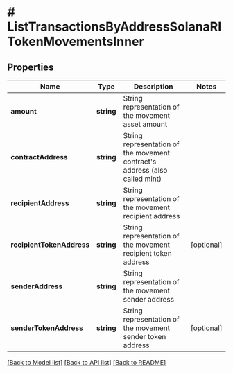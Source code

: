 # # ListTransactionsByAddressSolanaRITokenMovementsInner

## Properties

Name | Type | Description | Notes
------------ | ------------- | ------------- | -------------
**amount** | **string** | String representation of the movement asset amount |
**contractAddress** | **string** | String representation of the movement contract&#39;s address (also called mint) |
**recipientAddress** | **string** | String representation of the movement recipient address |
**recipientTokenAddress** | **string** | String representation of the movement recipient token address | [optional]
**senderAddress** | **string** | String representation of the movement sender address |
**senderTokenAddress** | **string** | String representation of the movement sender token address | [optional]

[[Back to Model list]](../../README.md#models) [[Back to API list]](../../README.md#endpoints) [[Back to README]](../../README.md)
